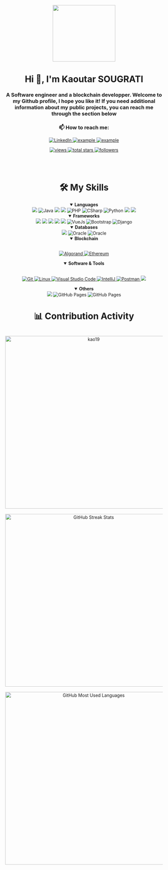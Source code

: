 <div align=center>
        <p align=center>
            <img src="https://images6.fanpop.com/image/photos/37500000/Chi-typing-on-a-computer-chis-sweet-home-chis-new-address-37597964-320-240.gif" width="200" height="180">
        </p>
        <h1 align="center">Hi 👋, I'm Kaoutar SOUGRATI</h1>
        <h3 align="center">A Software engineer and a blockchain developper. Welcome to my Github profile, I hope you like it! If you need additional information about my public projects, you can reach me through the section below</h3>
</div>


<div align=center>
    <h3>📫 How to reach me:</h3>
        <p align=center>
            <a href="https://www.linkedin.com/in/kaoutar-sougrati-90975524b/">
                <img alt="LinkedIn" title="kaoutar sougrati" src="https://img.shields.io/badge/LinkedIn-0077B5?style=for-the-badge&logo=linkedin&logoColor=white">
            </a>
            <a href="https://discordapp.com/users/802972949678129153">
                <img title="kaoutar on discord" src="https://img.shields.io/badge/Discord-2962FF?style=for-the-badge&logo=discord&logoColor=white" alt="example"/>
            </a>	
            <a href="mailto:kaoutar.sougrati@gmail.com">
                <img src="https://img.shields.io/badge/Gmail-D14836?style=for-the-badge&logo=gmail&logoColor=white" alt="example"/>
            </a>
        </p>
        <a href="https://github.com/kao19?tab=views">
           <img alt="views" title="View of my profile" src="https://komarev.com/ghpvc/?username=kao19&label=Views&color=brightgreen&style=for-the-badge" />
        </a>
        <a href="https://github.com/kao19?tab=repositories&sort=stargazers">
            <img alt="total stars" title="Total stars on GitHub" src="https://custom-icon-badges.herokuapp.com/badge/dynamic/json?logo=star&color=212F3C&labelColor=566573&label=Stars&style=for-the-badge&query=%24.stars&url=https://api.github-star-counter.workers.dev/user/kao19"/>
        </a>
        <a href="https://github.com/kao19?tab=followers">
            <img alt="followers" title="Follow me on Github" src="https://custom-icon-badges.herokuapp.com/github/followers/kao19?color=23960c&labelColor=188207&style=for-the-badge&logo=person-add&label=Followers&logoColor=white"/>
        </a>
</div>
<br>
<br>
<br>

<div align=center>
    <h1>🛠️ My Skills</h1>
    <details align="" open>
        <summary> 
            <b>Languages</b>
        </summary>
        <img src="https://img.shields.io/badge/C-00599C?style=for-the-badge&logo=c&logoColor=white"/>
        <img alt="Java" src="https://custom-icon-badges.demolab.com/badge/-JAVA-ED8B00?style=for-the-badge&logo=java&logoColor=white"/>
        <img src="https://img.shields.io/badge/JavaScript-323330?style=for-the-badge&logo=javascript&logoColor=F7DF1E"/>
        <img src="https://img.shields.io/badge/TypeScript-007ACC?style=for-the-badge&logo=typescript&logoColor=white"/>
        <img alt="PHP" src="https://img.shields.io/badge/php-474A8A?style=for-the-badge&logo=php&logoColor=white"/>
        <img alt="CSharp" src="https://img.shields.io/badge/CSharp-239120?style=for-the-badge&logo=csharp&logoColor=white"/>
        <img alt="Python" src="https://img.shields.io/badge/Python-FFD43B?style=for-the-badge&logo=python&logoColor=darkgreen"/>
        <img src="https://img.shields.io/badge/HTML5-E34F26?style=for-the-badge&logo=html5&logoColor=white"/>
        <img src="https://img.shields.io/badge/CSS3-1572B6?style=for-the-badge&logo=css3&logoColor=white"/>
    </details>    
    <details align="" open>
    <summary> 
        <b>Frameworks</b>
    </summary>
    <img src="https://img.shields.io/badge/Spring-6DB33F?style=for-the-badge&logo=spring&logoColor=white"/>
    <img src="https://img.shields.io/badge/Angular-DD0031?style=for-the-badge&logo=angular&logoColor=white"/>
    <img src="https://img.shields.io/badge/Node.js-339933?style=for-the-badge&logo=nodedotjs&logoColor=white"/>
    <img src="https://img.shields.io/badge/Express.js-000000?style=for-the-badge&logo=express&logoColor=white"/>
    <img src="https://img.shields.io/badge/React-20232A?style=for-the-badge&logo=react&logoColor=61DAFB"/>
    <img alt="VueJs" src="https://img.shields.io/badge/Vue.Js-35495E?style=for-the-badge&logo=vuedotjs&logoColor=4FC08D">
    <img alt="Bootstrap" src="https://img.shields.io/badge/Bootstrap-563D7C?style=for-the-badge&logo=bootstrap&logoColor=white">
    <img alt="Django" src="https://img.shields.io/badge/Django-092e20?style=for-the-badge&logo=django&logoColor=white">
    </details>
    <details align="" open>
  <summary> 
        <b>Databases</b>
  </summary>
<img src="https://img.shields.io/badge/MySQL-00000F?style=for-the-badge&logo=mysql&logoColor=white"/>
<img alt="Oracle" src="https://img.shields.io/badge/Oracle-f80000?style=for-the-badge&logo=oracle&logoColor=white">
<img alt="Oracle" src="https://img.shields.io/badge/SqlServer-12100B?style=for-the-badge&logo=sqlserver&logoColor=white">

</details>

<details align="" open> 
        <summary><b>Blockchain</b></summary>
        <br/>
        <p> 
            <a href="https://www.algorand.com/">
                <img alt="Algorand" src="https://img.shields.io/badge/Algorand-00000F?style=for-the-badge&logo=algorand&logoColor=white">
            </a>
            <a href="https://ethereum.org/en/">
                <img alt="Ethereum" src="https://img.shields.io/badge/Ethereum-12100B?style=for-the-badge&logo=ethereum&logoColor=white">
            </a>
        </p>
</details>

<details align="" open> 
            <summary><b>Software & Tools</b></summary>
            <br/>
            <p> 
                <a href="#">
                    <img alt="Git" src="https://img.shields.io/badge/Git-F05032?style=for-the-badge&logo=git&logoColor=white">
                </a>
                <a href="#">
                    <img alt="Linux" src="https://img.shields.io/badge/Linux-FCC624?style=for-the-badge&logo=linux&logoColor=black">
                </a>
                <a href="#">
                    <img alt="Visual Studio Code" src="https://img.shields.io/badge/Visual_Studio_Code-0078D4?style=for-the-badge&logo=visual%20studio%20code&logoColor=white">
                </a>
                <a href="#">
                    <img alt="IntelliJ" src="https://img.shields.io/badge/IntelliJ%20IDEA-34495E.svg?style=for-the-badge&logo=IntelliJ-IDEA&logoColor=white">
                </a>
                <a href="#">
                    <img alt="Postman" src="https://img.shields.io/badge/Postman-FF6C37?style=for-the-badge&logo=Postman&logoColor=white">
                </a>
                <img src="https://img.shields.io/badge/slack-2EB67D?style=for-the-badge&logo=slack&logoColor=white"/>
            </p>
</details>


<details align="" open>
  <summary> 
    <b>Others</b>
  </summary>
    <img src="https://img.shields.io/badge/docker-%230db7ed.svg?style=for-the-badge&logo=docker&logoColor=white"/>
    <img alt="GitHub Pages" src="https://img.shields.io/badge/GitHub-100000?style=for-the-badge&logo=github&logoColor=white">
    <img alt="GitHub Pages" src="https://img.shields.io/badge/arduino-4fccf3?style=for-the-badge&logo=arduino&logoColor=white">
</details> 
</div>

<div align=center>
        <h1>📊 Contribution Activity</h1>
        <br>
        <div>
            <img src="https://github-readme-stats-smoky-sigma.vercel.app/api?username=kao10&layout=compact&title_color=6FDA44&text_color=FFFFFF&theme=algolia" alt="kao19" width="550" />
        </div>
        <br>
        <div>
            <img src="https://github-readme-streak-stats.herokuapp.com/?user=kao19&theme=algolia&date_format=j%20M%5B%20Y%5D&currStreakLabel=6FDA44&fire=6FDA44&ring=6FDA44" alt="GitHub Streak Stats" width="550" />
        <div>
        <br>
        <div>
            <img src="https://github-readme-stats-smoky-sigma.vercel.app/api/top-langs?username=kao19&layout=compact&title_color=6FDA44&text_color=FFFFFF&theme=algolia" alt="GitHub Most Used Languages" width="550" />
        <div>
</div>

